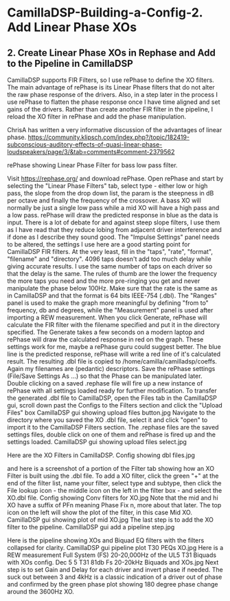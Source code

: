# CamillaDSP-Building-a-Config-2. Add Linear Phase XOs
## 2. Create Linear Phase XOs in Rephase and Add to the Pipeline in CamillaDSP

CamillaDSP supports FIR Filters, so I use rePhase to define the XO filters. The main advantage of rePhase is its Linear Phase filters that do not alter the raw phase response of the drivers. Also, in a step later in the process I use rePhase to flatten the phase response once I have time aligned and set gains of the drivers. Rather than create another FIR filter in the pipeline, I reload the XO filter in rePhase and add the phase manipulation.

ChrisA has written a very informative discussion of the advantages of linear phase.
https://community.klipsch.com/index.php?/topic/182419-subconscious-auditory-effects-of-quasi-linear-phase-loudspeakers/page/3/&tab=comments#comment-2379562

rePhase showing Linear Phase Filter for bass low pass filter.

 
Visit https://rephase.org/ and download rePhase.
Open rePhase and start by selecting the "Linear Phase Filters" tab, select type - either low or high pass, the slope from the drop down list, the param is the steepness in dB per octave and finally the frequency of the crossover. A bass XO will normally be just a single low pass while a mid XO will have a high pass and a low pass. rePhase will draw the predicted response in blue as the data is input. There is a lot of debate for and against steep slope filters, I use them as I have read that they reduce lobing from adjacent driver interference and if done as I describe they sound good.
The "Impulse Settings" panel needs to be altered, the settings I use here are a good starting point for CamillaDSP FIR filters. At the very least, fill in the "taps", "rate", "format", "filename" and "directory". 4096 taps doesn't add too much delay while giving accurate results. I use the same number of taps on each driver so that the delay is the same. The rules of thumb are the lower the frequency the more taps you need and the more pre-ringing you get and never manipulate the phase below 100Hz. Make sure that the rate is the same as in CamillaDSP and that the format is 64 bits IEEE-754 (.dbl).
The "Ranges" panel is used to make the graph more meaningful by defining "from to" frequency, db and degrees, while the "Measurement" panel is used after importing a REW measurement.
When you click Generate, rePhase will calculate the FIR filter with the filename specified and put it in the directory specified. The Generate takes a few seconds on a modern laptop and rePhase will draw the calculated response in red on the graph.
These settings work for me, maybe a rePhase guru could suggest better. 
The blue line is the predicted response, rePhase will write a red line of it's calculated result. The resulting .dbl file is copied to /home/camilla/camilladsp/coeffs. Again my filenames are (pedantic) descriptors.
Save the rePhase settings (File/Save Settings As ...) so that the Phase can be manipulated later. Double clicking on a saved .rephase file will fire up a new instance of rePhase with all settings loaded ready for further modification.
To transfer the generated .dbl file to CamillaDSP, open the Files tab in the CamillaDSP gui, scroll down past the Configs to the Filters section and click the "Upload Files" box
 CamillaDSP gui showing upload files button.jpg
Navigate to the directory where you saved the XO .dbl file, select it and click "open" to import it to the CamillaDSP Filters section. The .rephase files are the saved settings files, double click on one of them and rePhase is fired up and the settings loaded.
 CamillaDSP gui showing upload files select.jpg

Here are the XO Filters in CamillaDSP.
 Config showing dbl files.jpg

and here is a screenshot of a portion of the Filter tab showing how an XO Filter is built using the .dbl file. To add a XO filter, click the green "+" at the end of the filter list, name your filter, select type and subtype, then click the File lookup icon - the middle icon on the left in the filter box - and select the XO.dbl file.
 Config showing Conv filters for XO.jpg
Note that the mid and hi XO have a suffix of PFn meaning Phase Fix n, more about that later.
The top icon on the left will show the plot of the filter, in this case Mid XO.
 CamillaDSP gui showing plot of mid XO.jpg
The last step is to add the XO filter to the pipeline.
 CamillaDSP gui add a pipeline step.jpg

Here is the pipeline showing XOs and Biquad EQ filters with the filters collapsed for clarity.
 CamillaDSP gui pipeline plot  T30 PEQs XO.jpg
Here is a REW measurement Full System (FS) 20-20,000Hz of the UL5 T31 Biquads with XOs config.
 Dec 5 5 T31 81db Fs 20-20kHz Biquads and XOs.jpg
Next step is to set Gain and Delay for each driver and invert phase if needed. The suck out between 3 and 4kHz is a classic indication of a driver out of phase and confirmed by the green phase plot showing 180 degree phase change around the 3600Hz XO.
